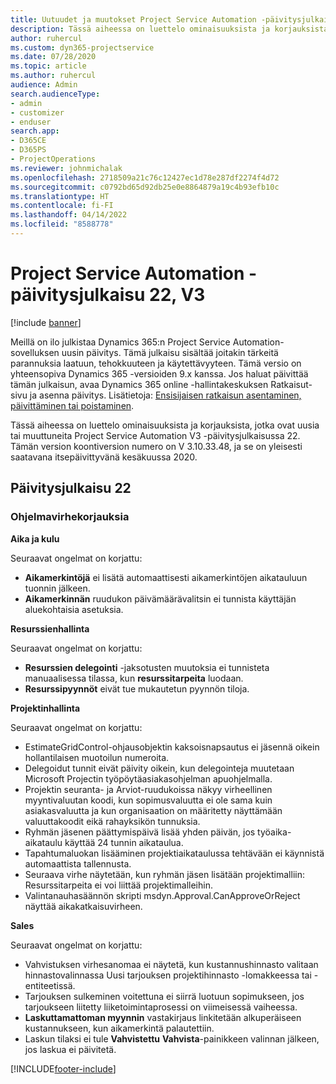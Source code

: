 ```yaml
---
title: Uutuudet ja muutokset Project Service Automation -päivitysjulkaisussa 22, V3
description: Tässä aiheessa on luettelo ominaisuuksista ja korjauksista, jotka ovat käytettävissä Project Service Automation -päivitysjulkaisussa 22, V3.
author: ruhercul
ms.custom: dyn365-projectservice
ms.date: 07/28/2020
ms.topic: article
ms.author: ruhercul
audience: Admin
search.audienceType:
- admin
- customizer
- enduser
search.app:
- D365CE
- D365PS
- ProjectOperations
ms.reviewer: johnmichalak
ms.openlocfilehash: 2718509a21c76c12427ec1d78e287df2274f4d72
ms.sourcegitcommit: c0792bd65d92db25e0e8864879a19c4b93efb10c
ms.translationtype: HT
ms.contentlocale: fi-FI
ms.lasthandoff: 04/14/2022
ms.locfileid: "8588778"
---
```

# <a name="project-service-automation-update-release-22-v3"></a>Project Service Automation -päivitysjulkaisu 22, V3

[!include [banner](../includes/psa-now-project-operations.md)]

Meillä on ilo julkistaa Dynamics 365:n Project Service Automation-sovelluksen uusin päivitys. Tämä julkaisu sisältää joitakin tärkeitä parannuksia laatuun, tehokkuuteen ja käytettävyyteen. Tämä versio on yhteensopiva Dynamics 365 -versioiden 9.x kanssa. Jos haluat päivittää tämän julkaisun, avaa Dynamics 365 online -hallintakeskuksen Ratkaisut-sivu ja asenna päivitys. Lisätietoja: [Ensisijaisen ratkaisun asentaminen, päivittäminen tai poistaminen](/power-platform/admin/install-remove-preferred-solution).

Tässä aiheessa on luettelo ominaisuuksista ja korjauksista, jotka ovat uusia tai muuttuneita Project Service Automation V3 -päivitysjulkaisussa 22. Tämän version koontiversion numero on V 3.10.33.48, ja se on yleisesti saatavana itsepäivittyvänä kesäkuussa 2020.

## <a name="update-release-22"></a>Päivitysjulkaisu 22

### <a name="bug-fixes"></a>Ohjelmavirhekorjauksia



**Aika ja kulu**

Seuraavat ongelmat on korjattu:

- **Aikamerkintöjä** ei lisätä automaattisesti aikamerkintöjen aikatauluun tuonnin jälkeen.
- **Aikamerkinnän** ruudukon päivämäärävalitsin ei tunnista käyttäjän aluekohtaisia asetuksia.

**Resurssienhallinta**

Seuraavat ongelmat on korjattu:

- **Resurssien delegointi** -jaksotusten muutoksia ei tunnisteta manuaalisessa tilassa, kun **resurssitarpeita** luodaan.
- **Resurssipyynnöt** eivät tue mukautetun pyynnön tiloja.

**Projektinhallinta**

Seuraavat ongelmat on korjattu:

- EstimateGridControl-ohjausobjektin kaksoisnapsautus ei jäsennä oikein hollantilaisen muotoilun numeroita.
- Delegoidut tunnit eivät päivity oikein, kun delegointeja muutetaan Microsoft Projectin työpöytäasiakasohjelman apuohjelmalla.
- Projektin seuranta- ja Arviot-ruudukoissa näkyy virheellinen myyntivaluutan koodi, kun sopimusvaluutta ei ole sama kuin asiakasvaluutta ja kun organisaation on määritetty näyttämään valuuttakoodit eikä rahayksikön tunnuksia.
- Ryhmän jäsenen päättymispäivä lisää yhden päivän, jos työaika-aikataulu käyttää 24 tunnin aikataulua.
- Tapahtumaluokan lisääminen projektiaikataulussa tehtävään ei käynnistä automaattista tallennusta.
- Seuraava virhe näytetään, kun ryhmän jäsen lisätään projektimalliin: Resurssitarpeita ei voi liittää projektimalleihin. 
- Valintanauhasäännön skripti msdyn.Approval.CanApproveOrReject näyttää aikakatkaisuvirheen.

**Sales**

Seuraavat ongelmat on korjattu:

- Vahvistuksen virhesanomaa ei näytetä, kun kustannushinnasto valitaan hinnastovalinnassa Uusi tarjouksen projektihinnasto -lomakkeessa tai -entiteetissä.
- Tarjouksen sulkeminen voitettuna ei siirrä luotuun sopimukseen, jos tarjoukseen liitetty liiketoimintaprosessi on viimeisessä vaiheessa.
- **Laskuttamattoman myynnin** vastakirjaus linkitetään alkuperäiseen kustannukseen, kun aikamerkintä palautettiin.
- Laskun tilaksi ei tule **Vahvistettu** **Vahvista**-painikkeen valinnan jälkeen, jos laskua ei päivitetä.


[!INCLUDE[footer-include](../includes/footer-banner.md)]
